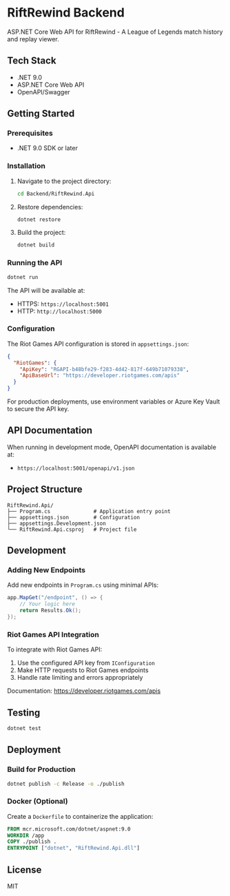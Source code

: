 # RiftRewind Backend

ASP.NET Core Web API for RiftRewind - A League of Legends match history and replay viewer.

## Tech Stack

- .NET 9.0
- ASP.NET Core Web API
- OpenAPI/Swagger

## Getting Started

### Prerequisites

- .NET 9.0 SDK or later

### Installation

1. Navigate to the project directory:
   ```bash
   cd Backend/RiftRewind.Api
   ```

2. Restore dependencies:
   ```bash
   dotnet restore
   ```

3. Build the project:
   ```bash
   dotnet build
   ```

### Running the API

```bash
dotnet run
```

The API will be available at:
- HTTPS: `https://localhost:5001`
- HTTP: `http://localhost:5000`

### Configuration

The Riot Games API configuration is stored in `appsettings.json`:

```json
{
  "RiotGames": {
    "ApiKey": "RGAPI-b48bfe29-f283-4d42-817f-649b71079338",
    "ApiBaseUrl": "https://developer.riotgames.com/apis"
  }
}
```

For production deployments, use environment variables or Azure Key Vault to secure the API key.

## API Documentation

When running in development mode, OpenAPI documentation is available at:
- `https://localhost:5001/openapi/v1.json`

## Project Structure

```
RiftRewind.Api/
├── Program.cs              # Application entry point
├── appsettings.json        # Configuration
├── appsettings.Development.json
└── RiftRewind.Api.csproj   # Project file
```

## Development

### Adding New Endpoints

Add new endpoints in `Program.cs` using minimal APIs:

```csharp
app.MapGet("/endpoint", () => {
    // Your logic here
    return Results.Ok();
});
```

### Riot Games API Integration

To integrate with Riot Games API:

1. Use the configured API key from `IConfiguration`
2. Make HTTP requests to Riot Games endpoints
3. Handle rate limiting and errors appropriately

Documentation: https://developer.riotgames.com/apis

## Testing

```bash
dotnet test
```

## Deployment

### Build for Production

```bash
dotnet publish -c Release -o ./publish
```

### Docker (Optional)

Create a `Dockerfile` to containerize the application:

```dockerfile
FROM mcr.microsoft.com/dotnet/aspnet:9.0
WORKDIR /app
COPY ./publish .
ENTRYPOINT ["dotnet", "RiftRewind.Api.dll"]
```

## License

MIT
